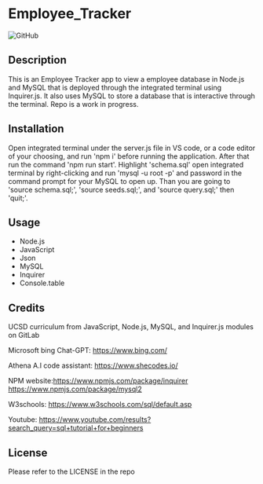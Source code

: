 # Employee_Tracker

![GitHub](https://img.shields.io/badge/license-MIT-purple?style=plastic)

## Description

This is an Employee Tracker app to view a employee database in Node.js and MySQL that is deployed through the integrated terminal using Inquirer.js. It also uses MySQL to store a database that is interactive through the terminal. Repo is a work in progress.

## Installation

Open integrated terminal under the server.js file in VS code, or a code editor of your choosing, and run 'npm i' before running the application. After that run the command 'npm run start'. Highlight 'schema.sql' open integrated terminal by right-clicking and run 'mysql -u root -p' and password in the command prompt for your MySQL to open up. Than you are going to 'source schema.sql;', 'source seeds.sql;', and 'source query.sql;' then 'quit;'.

## Usage

- Node.js
- JavaScript
- Json
- MySQL
- Inquirer
- Console.table

## Credits

UCSD curriculum from JavaScript, Node.js, MySQL, and Inquirer.js modules on GitLab

Microsoft bing Chat-GPT: https://www.bing.com/

Athena A.I code assistant: https://www.shecodes.io/

NPM website:https://www.npmjs.com/package/inquirer
            https://www.npmjs.com/package/mysql2

W3schools: https://www.w3schools.com/sql/default.asp

Youtube: https://www.youtube.com/results?search_query=sql+tutorial+for+beginners

## License

Please refer to the LICENSE in the repo
